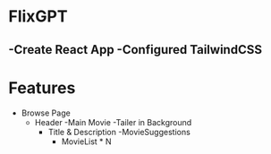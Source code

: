 
 # FlixGPT

 -Create React App
 -Configured TailwindCSS
 -

 
 # Features 
 - Browse Page 
    - Header
    -Main Movie 
        -Tailer in Background
        - Title & Description
        -MovieSuggestions
            - MovieList * N
